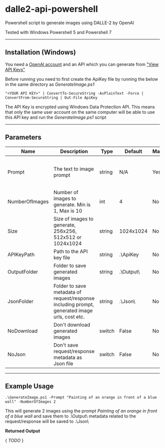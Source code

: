 # dalle2-api-powershell
Powershell script to generate images using DALLE-2 by OpenAI

Tested with Windows Powershell 5 and Powershell 7

---
## Installation (Windows)

You need a [OpenAI account](https://beta.openai.com/) and an API which you can generate from ["View API Keys"](https://beta.openai.com/account/api-keys)

Before running you need to first create the ApiKey file by running the below in the same directory as *GenerateImage.ps1*

`"<YOUR API KEY>" | ConvertTo-SecureString -AsPlainText -Force | ConvertFrom-SecureString | Out-File ApiKey` 

The API Key is encrypted using Windows Data Protection API. This means that only the same user account on the same computer will be able to use this API key and run the *GenerateImage.ps1* script

---
## Parameters

| Name | Description | Type | Default |  Mandatory | Example |
| ----------- | ----------- | ----------- | ----------- | ----------- | ----------- |
Prompt | The text to image prompt | string | N/A | Yes | *3D render of a cute cat, dark blue background* 
NumberOfImages | Number of images to generate. Min is 1, Max is 10 | int | 4 | No | *2*
Size | Size of images to generate, 256x256, 512x512 or 1024x1024 | string | 1024x1024 | No | *512x512*
APIKeyPath | Path to the API key file | string | .\ApiKey | No | *.\ApiKey*
OutputFolder | Folder to save generated images | string | .\Output\ | No | *.\Output*
JsonFolder | Folder to save metadata of request/response including prompt, generated image urls, cost etc. | string | .\Json\ | No | *.\Json\ *
NoDownload | Don't download generated images | switch | False | No | N/A
NoJson | Don't save request/response metadata as Json file | switch | False | No | N/A

---
## Example Usage

`.\GenerateImage.ps1 -Prompt "Painting of an orange in front of a blue wall" -NumberOfImages 2 `

This will generate 2 images using the prompt *Painting of an orange in front of a blue wall* and save them to .\Output\ metadata related to the request/response will be saved to .\Json\

**Returned Output**

{
  *TODO*
}

